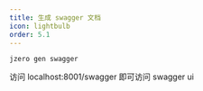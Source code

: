```yaml
---
title: 生成 swagger 文档
icon: lightbulb
order: 5.1
---
```


```shell
jzero gen swagger
```

访问 localhost:8001/swagger 即可访问 swagger ui